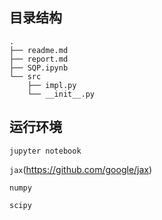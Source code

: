 ## 目录结构

```
.
├── readme.md
├── report.md
├── SQP.ipynb
└── src
    ├── impl.py
    └── __init__.py

```

## 运行环境

`jupyter notebook`

`jax`(https://github.com/google/jax)

`numpy`

`scipy`